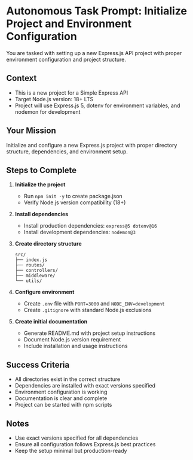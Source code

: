 # Autonomous Task Prompt: Initialize Project and Environment Configuration

You are tasked with setting up a new Express.js API project with proper environment configuration and project structure.

## Context
- This is a new project for a Simple Express API
- Target Node.js version: 18+ LTS
- Project will use Express.js 5, dotenv for environment variables, and nodemon for development

## Your Mission
Initialize and configure a new Express.js project with proper directory structure, dependencies, and environment setup.

## Steps to Complete

1. **Initialize the project**
   - Run `npm init -y` to create package.json
   - Verify Node.js version compatibility (18+)

2. **Install dependencies**
   - Install production dependencies: `express@5 dotenv@16`
   - Install development dependencies: `nodemon@3`

3. **Create directory structure**
   ```
   src/
   ├── index.js
   ├── routes/
   ├── controllers/
   ├── middleware/
   └── utils/
   ```

4. **Configure environment**
   - Create `.env` file with `PORT=3000` and `NODE_ENV=development`
   - Create `.gitignore` with standard Node.js exclusions

5. **Create initial documentation**
   - Generate README.md with project setup instructions
   - Document Node.js version requirement
   - Include installation and usage instructions

## Success Criteria
- All directories exist in the correct structure
- Dependencies are installed with exact versions specified
- Environment configuration is working
- Documentation is clear and complete
- Project can be started with npm scripts

## Notes
- Use exact versions specified for all dependencies
- Ensure all configuration follows Express.js best practices
- Keep the setup minimal but production-ready